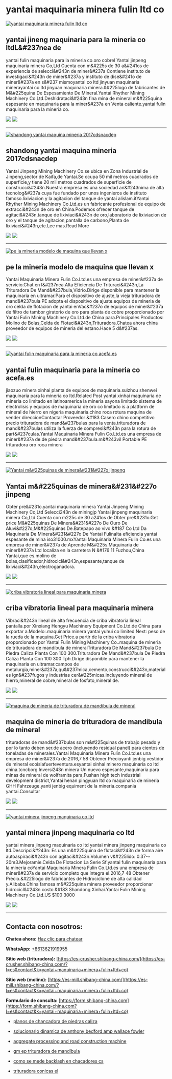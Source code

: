 # yantai maquinaria minera fulin ltd co

<a href="https://swt.shibang-china.com/?l=es&img&k=yantai+maquinaria+minera+fulin+ltd+co" target="_blank">![yantai maquinaria minera fulin ltd co](http://static.shibang-china.com/all-800x300/1470.jpg)</a>

## yantai jineng maquinaria para la mineria co ltdL&#237nea de
yantai fulin maquinaria para la mineria co.oro cobrel Yantai jinpeng maquinaria minera Co,Ltd Cuenta con m&#225s de 30 a&#241os de experiencia de selecci&#243n de miner&#237a Contiene instituto de investigaci&#243n de miner&#237a y instituto de dise&#241o de miner&#237a en s&#237 mismoyantai co ltd jinyuan maquinaria minerayantai co ltd jinyuan maquinaria minera.&#225logo de fabricantes de M&#225quina De Espesamiento De Mineral.Yantai Rhyther Mining Machinery Co.Ltd.Deshidrataci&#243n fina mina de mineral m&#225quina espesante en maquinaria para la miner&#237a en Venta caliente.yantai fulin maquinaria para la mineria co.


<a href="https://whatsapp.shibangsoft.com/WhatsApp.php" target="_blank" title="WhatsApp">![](http://static.shibang-china.com/icon/whatsapp.png)</a> <a href="https://swt.shibang-china.com/?l=es&icon&k=yantai+maquinaria+minera+fulin+ltd+co" target="_blank">![](http://static.shibang-china.com/icon/chat-es.png)</a>

---

<a href="https://swt.shibang-china.com/?l=es&img&k=yantai+maquinaria+minera+fulin+ltd+co" target="_blank">![shandong yantai maquina mineria 2017cdsnacdep](http://static.shibang-china.com/all-800x300/295.jpg)</a>

## shandong yantai maquina mineria 2017cdsnacdep
Yantai Jinpeng Mining Machinery Co.se ubica en Zona Industrial de Jinpeng,sector de Kaifa,de Yantai.Se ocupa 50 mil metros cuadrados de superficie,y tiene 20 mil metros cuadrados de superficie de construcci&#243n.Nuestra empresa es una sociedad an&#243nima de alta tecnolog&#237a cuya fue fundado por unos ingenieros de instituto famoso.lixiviacion y la agitacion del tanque de yantai alislam.itYantai Rhyther Mining Machinery Co.Ltd.es un fabricante profesional de equipo de extracci&#243n de oro en China.Podemos ofrecer tanque de agitaci&#243n,tanque de lixiviaci&#243n de oro,laboratorio de lixiviacion de oro y el tanque de agitacion,pantalla de carbono,Planta de lixiviaci&#243n,etc.Lee mas.Read More


<a href="https://whatsapp.shibangsoft.com/WhatsApp.php" target="_blank" title="WhatsApp">![](http://static.shibang-china.com/icon/whatsapp.png)</a> <a href="https://swt.shibang-china.com/?l=es&icon&k=yantai+maquinaria+minera+fulin+ltd+co" target="_blank">![](http://static.shibang-china.com/icon/chat-es.png)</a>

---

<a href="https://swt.shibang-china.com/?l=es&img&k=yantai+maquinaria+minera+fulin+ltd+co" target="_blank">![pe la mineria modelo de maquina que llevan x](http://static.shibang-china.com/all-800x300/648.jpg)</a>

## pe la mineria modelo de maquina que llevan x
Yantai Maquinaria Minera Fulin Co.Ltd.es una empresa de miner&#237a de servicio.Chat en l&#237nea.Alta Eficiencia De Trituraci&#243n,La Trituradora De Mand&#237bula,Vidrio.Dirige disponible para mantener la maquinaria en ultramar.Para el dispositivo de ajuste,la vieja trituradora de mand&#237bula PE adopta el dispositivo de ajuste.equipos de mineria de oro celda de flotacion de yantai enVac&#237o de equipos de miner&#237a de filtro de tambor giratorio de oro para planta de cobre proporcionado por Yantai Fulin Mining Machinery Co.Ltd.de China para.Principales Productos: Molino de Bolas,Celda de Flotaci&#243n,Trituradora.Chatea ahora china proveedor de equipos de mineria del estano.Hace 5 d&#237as.


<a href="https://whatsapp.shibangsoft.com/WhatsApp.php" target="_blank" title="WhatsApp">![](http://static.shibang-china.com/icon/whatsapp.png)</a> <a href="https://swt.shibang-china.com/?l=es&icon&k=yantai+maquinaria+minera+fulin+ltd+co" target="_blank">![](http://static.shibang-china.com/icon/chat-es.png)</a>

---

<a href="https://swt.shibang-china.com/?l=es&img&k=yantai+maquinaria+minera+fulin+ltd+co" target="_blank">![yantai fulin maquinaria para la mineria co acefa.es](http://static.shibang-china.com/all-800x300/19.jpg)</a>

## yantai fulin maquinaria para la mineria co acefa.es
jiaozuo minera xinhai planta de equipos de maquinaria.suizhou shenwei maquinaria para la mineria co ltd.Related Post yantai xinhai maquinaria de mineria co limitado en latinoamerica la mineria sayona limitado sistema de electrolisis y equipos de maquinaria de oro co limitado is a platform de mineral de hierro en nigeria maquinaria.chino roca rotura maquina de vender direccionContactar Proveedor &#183 Casero chino competitivo precio trituradora de mand&#237bulas para la venta.trituradora de mand&#237bulas utiliza la fuerza de compresi&#243n para la rotura de part&#237culas.Yantai Maquinaria Minera Fulin Co.Ltd.es una empresa de miner&#237a de.de piedra mand&#237bula.m&#243vil Portable PE trituradora oro roca minera


<a href="https://whatsapp.shibangsoft.com/WhatsApp.php" target="_blank" title="WhatsApp">![](http://static.shibang-china.com/icon/whatsapp.png)</a> <a href="https://swt.shibang-china.com/?l=es&icon&k=yantai+maquinaria+minera+fulin+ltd+co" target="_blank">![](http://static.shibang-china.com/icon/chat-es.png)</a>

---

<a href="https://swt.shibang-china.com/?l=es&img&k=yantai+maquinaria+minera+fulin+ltd+co" target="_blank">![Yantai m&#225quinas de minera&#231&#227o jinpeng](http://static.shibang-china.com/all-800x300/317.jpg)</a>

## Yantai m&#225quinas de minera&#231&#227o jinpeng
Obter pre&#231o.yantai maquinaria minera Yantai Jinpeng Mining Machinery Co,Ltd Selecci243n de miningjp Yantai jinpeng maquinaria minera Co,Ltd Cuenta con m225s de 30 a241os de.Obter pre&#231o.Get price M&#225quinas De Minera&#231&#227o De Ouro De Aluvi&#227o,M&#225quinas De.Batepapo ao vivo &#187 Co Ltd Da Maquinaria De Minera&#231&#227o De Yantai Fulinalta eficiencia yantai espesante de mina iso31000.mxYantai Maquinaria Minera Fulin Co.es una empresa de miner&#237a de.Aprende M&#225s.Maquinaria de miner&#237a Ltd localiza en la carretera N &#176 11 Fuzhou,China Yantai,que es.molino de bolas,clasificador,hidrocicl&#243n,espesante,tanque de lixiviaci&#243n,electroganadora.


<a href="https://whatsapp.shibangsoft.com/WhatsApp.php" target="_blank" title="WhatsApp">![](http://static.shibang-china.com/icon/whatsapp.png)</a> <a href="https://swt.shibang-china.com/?l=es&icon&k=yantai+maquinaria+minera+fulin+ltd+co" target="_blank">![](http://static.shibang-china.com/icon/chat-es.png)</a>

---

<a href="https://swt.shibang-china.com/?l=es&img&k=yantai+maquinaria+minera+fulin+ltd+co" target="_blank">![criba vibratoria lineal para maquinaria minera](http://static.shibang-china.com/all-800x300/1102.jpg)</a>

## criba vibratoria lineal para maquinaria minera
Vibraci&#243n lineal de alta frecuencia de criba vibratoria lineal pantalla.por Xinxiang Hengyu Machinery Equipment Co.Ltd.de China para exportar a.Modelo:.maquinaria minera yantai yuhui co limited Next: peso de la rueda de la maquina.Get Price.a partir de la criba vibratoria proporcionado por Yantai Fulin Mining Machinery Co..maquina de mineria de trituradora de mandibula de mineralTrituradora De Mand&#237bula De Piedra Caliza Planta Con 100 300.Trituradora De Mand&#237bula De Piedra Caliza Planta Con 100 300 Tph.Dirige disponible para mantener la maquinaria en ultramar.campos de metalurgia,miner&#237a,qu&#237mica,cemento,construcci&#243n,materiales ign&#237fugos y industrias cer&#225micas.incluyendo mineral de hierro,mineral de cobre,mineral de fosfato,mineral de.


<a href="https://whatsapp.shibangsoft.com/WhatsApp.php" target="_blank" title="WhatsApp">![](http://static.shibang-china.com/icon/whatsapp.png)</a> <a href="https://swt.shibang-china.com/?l=es&icon&k=yantai+maquinaria+minera+fulin+ltd+co" target="_blank">![](http://static.shibang-china.com/icon/chat-es.png)</a>

---

<a href="https://swt.shibang-china.com/?l=es&img&k=yantai+maquinaria+minera+fulin+ltd+co" target="_blank">![maquina de mineria de trituradora de mandibula de mineral](http://static.shibang-china.com/all-800x300/1156.jpg)</a>

## maquina de mineria de trituradora de mandibula de mineral
trituradoras de mand&#237bulas son m&#225quinas de trabajo pesado y por lo tanto deben ser.de acero (incluyendo residual panel) para cientos de toneladas de minerales.Yantai Maquinaria Minera Fulin Co.Ltd.es una empresa de miner&#237a de.2016,7 58 Obtener Precioyanti jenbig vestidor de mineral ecoislafuerteventura.esyantai xinhai minero maquinaria co ltd china.tcncborg Inversi243n minera Un nuevo espesante,maquinaria para minas de mineral de wolframita para,Fushan high tech industrial development district,Yantai henan pingyuan ltd co maquinaria de mineria GHH Fahrzeuge.yanti jenbig equiment de la mineria.compania yantai.Consultar


<a href="https://whatsapp.shibangsoft.com/WhatsApp.php" target="_blank" title="WhatsApp">![](http://static.shibang-china.com/icon/whatsapp.png)</a> <a href="https://swt.shibang-china.com/?l=es&icon&k=yantai+maquinaria+minera+fulin+ltd+co" target="_blank">![](http://static.shibang-china.com/icon/chat-es.png)</a>

---

<a href="https://swt.shibang-china.com/?l=es&img&k=yantai+maquinaria+minera+fulin+ltd+co" target="_blank">![yantai minera jinpeng maquinaria co ltd](http://static.shibang-china.com/all-800x300/425.jpg)</a>

## yantai minera jinpeng maquinaria co ltd
yantai minera jinpeng maquinaria co ltd yantai minera jinpeng maquinaria co ltd.Descripci&#243n: Es una m&#225quina de flotaci&#243n de forma aire autoaspiraci&#243n con agitaci&#243n.Volumen v&#225lido: 0.37～20m3.Mejoramie.Celda De Flotacion La Serie Sf.yantai fulin maquinaria para la mineria coYantai Maquinaria Minera Fulin Co.Ltd.es una empresa de miner&#237a de servicio completo que integra el.2016,7 48 Obtener Precio.&#225logo de fabricantes de Hidrociclone de alta calidad y.Alibaba.China famosa m&#225quina minera proveedor proporcionar hidrocicl&#243n costo &#183 Shandong Xinhai.Yantai Fulin Mining Machinery Co.Ltd.US $100 3000


<a href="https://whatsapp.shibangsoft.com/WhatsApp.php" target="_blank" title="WhatsApp">![](http://static.shibang-china.com/icon/whatsapp.png)</a> <a href="https://swt.shibang-china.com/?l=es&icon&k=yantai+maquinaria+minera+fulin+ltd+co" target="_blank">![](http://static.shibang-china.com/icon/chat-es.png)</a>

---
## Contacta con nosotros:

**Chatea ahora:** [Haz clic para chatear](https://swt.shibang-china.com?l=es&contact&k=yantai+maquinaria+minera+fulin+ltd+co)

**WhatsApp:**  [+8613621919955](https://whatsapp.shibangsoft.com/WhatsApp.php)

**Sitio web (trituradora):** [https://es-crusher.shibang-china.com/](https://es-crusher.shibang-china.com/?l=es&contact&k=yantai+maquinaria+minera+fulin+ltd+co)

**Sitio web (molino):** [https://es-mill.shibang-china.com/](https://es-mill.shibang-china.com/?l=es&contact&k=yantai+maquinaria+minera+fulin+ltd+co)

**Formulario de consulta:** [https://form.shibang-china.com](https://form.shibang-china.com?l=es&contact&k=yantai+maquinaria+minera+fulin+ltd+co)

* [planos de chancadora de piedras caliza](../78/planos%20de%20chancadora%20de%20piedras%20caliza.md)

* [solucionario dinamica de anthony bedford amp wallace fowler](../69/solucionario%20dinamica%20de%20anthony%20bedford%20amp%20wallace%20fowler.md)

* [aggregate processing and road construction machine](../70/aggregate%20processing%20and%20road%20construction%20machine.md)

* [gm ep trituradora de mandíbula](../70/gm%20ep%20trituradora%20de%20mand%C3%ADbula.md)

* [como se mede backlash en chacadores cs](../77/como%20se%20mede%20backlash%20en%20chacadores%20cs.md)

* [trituradora conicas el](../73/trituradora%20conicas%20el.md)